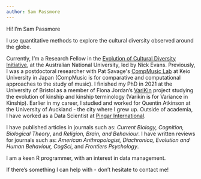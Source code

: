 ```yaml
---
author: Sam Passmore
---
```


Hi! I’m Sam Passmore

I use quantitative methods to explore the cultural diversity observed around the globe.

Currently, I’m a Research Fellow in the [Evolution of Cultural Diversity Initiative](https://evolutionofculturaldiversity.anu.edu.au/), at the Australian National University, led by Nick Evans. Previously, I was a postdoctoral researcher with Pat Savage's [CompMusic Lab](https://sites.google.com/view/comp-music-lab/home) at Keio University in Japan (CompMusic is for comparative and computational approaches to the study of music). I finished my PhD in 2021 at the University of Bristol as a member of Fiona Jordan’s [VariKin](https://excd.org/research-activities/#varikin) project studying the evolution of kinship and kinship terminology (Varikin is for Variance in Kinship). Earlier in my career, I studied and worked for Quentin Atkinson at the University of Auckland - the city where I grew up. Outside of academia, I have worked as a Data Scientist at [Pingar International](https://www.pingar.com/).

I have published articles in journals such as: _Current Biology, Cognition, Biological Theory_, and _Religion, Brain, and Behaviour_. I have written reviews for journals such as: _American Anthropologist, Diachronica, Evolution and Human Behaviour, CogSci_, and _Frontiers Psychology_. 

I am a keen R programmer, with an interest in data management. 

If there’s something I can help with - don’t hesitate to contact me!

<!--
This file is left intentionally empty by default to be backward compatible with initial theme setup.

Although the theme has advanced a little bit and it now allows to specify the content on the main page (even if the list of posts/articles is not intended).
This can be:
- with the list of posts/articles (default: `mainSections = ["post"]) or
- without the list of posts/articles (by setting `mainSections = [""]`)

Markdown supported, ie:

```
# Welcome

- Hugo :rocket:
- Hugo theme :rocket:

Don't forget to check the README.md file!
```

-->
